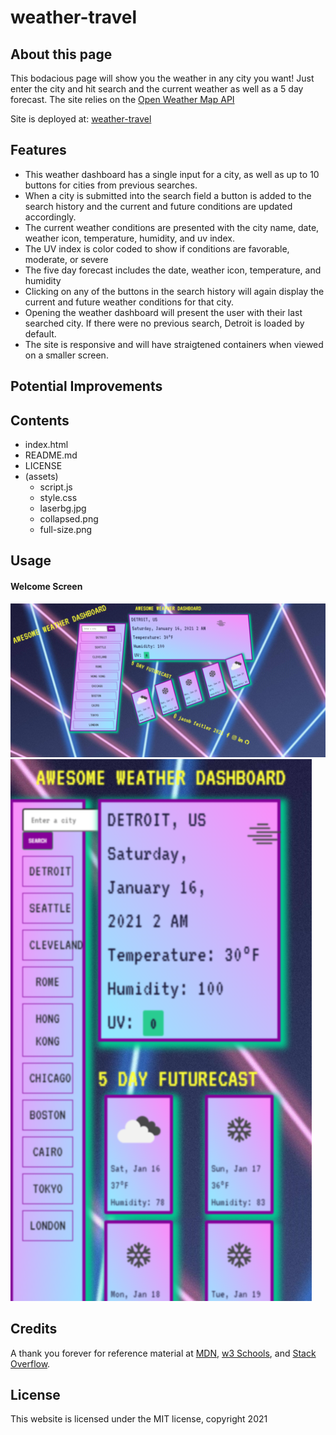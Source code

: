 # weather-travel

## About this page

This bodacious page will show you the weather in any city you want! Just enter the city and hit search and the current weather as well as a 5 day forecast. The site relies on the [Open Weather Map API](https://openweathermap.org/)

Site is deployed at: [weather-travel](http://www.jacobaf.com/weather-travel/)

## Features

- This weather dashboard has a single input for a city, as well as up to 10 buttons for cities from previous searches.
- When a city is submitted into the search field a button is added to the search history and the current and future conditions are updated accordingly.
- The current weather conditions are presented with the city name, date, weather icon, temperature, humidity, and uv index.
- The UV index is color coded to show if conditions are favorable, moderate, or severe
- The five day forecast includes the date, weather icon, temperature, and humidity
- Clicking on any of the buttons in the search history will again display the current and future weather conditions for that city.
- Opening the weather dashboard will present the user with their last searched city. If there were no previous search, Detroit is loaded by default.
- The site is responsive and will have straigtened containers when viewed on a smaller screen.

## Potential Improvements

## Contents

- index.html
- README.md
- LICENSE
- (assets)
  - script.js
  - style.css
  - laserbg.jpg
  - collapsed.png
  - full-size.png

## Usage

#### Welcome Screen

![Screenshot](./assets/full-size.png)
![Screenshot](./assets/collapsed.png)

## Credits

A thank you forever for reference material at [MDN](https://developer.mozilla.org/en-US/), [w3 Schools](http://w3schools.com), and [Stack Overflow](https://stackoverflow.com/).

## License

This website is licensed under the MIT license, copyright 2021
